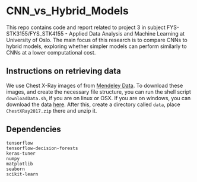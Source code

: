 # CNN_vs_Hybrid_Models

This repo contains code and report related to project 3 in subject FYS-STK3155/FYS_STK4155 - Applied Data Analysis and Machine Learning at University of Oslo. The main focus of this research is to compare CNNs to hybrid models, exploring whether simpler models can perform similarly to CNNs at a lower computational cost.

## Instructions on retrieving data

We use Chest X-Ray images of from [Mendeley Data](https://data.mendeley.com/datasets/rscbjbr9sj/2). To download these images, and create the necessary file structure, you can run the shell script ```downloadData.sh```, if you are on linux or OSX. If you are on windows, you can download the data [here](https://data.mendeley.com/public-files/datasets/rscbjbr9sj/files/f12eaf6d-6023-432f-acc9-80c9d7393433/file_downloaded). After this, create a directory called ```data```, place ```ChestXRay2017.zip``` there and unzip it.

## Dependencies
```
tensorflow
tensorflow-decision-forests
keras-tuner
numpy
matplotlib
seaborn
scikit-learn
```
